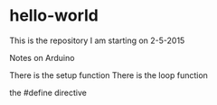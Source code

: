 # hello-world
This is the repository I am starting on 2-5-2015

Notes on Arduino 

There is the setup function 
There is the loop function 

the #define directive 
